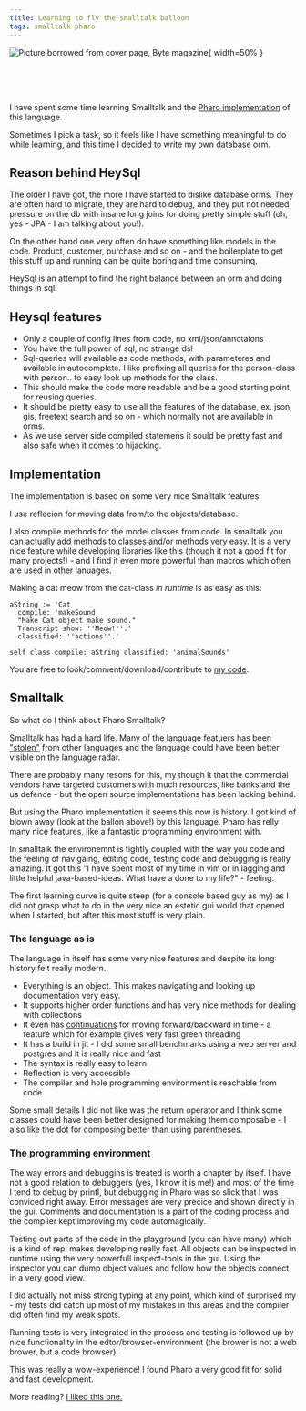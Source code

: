 ```yaml
---
title: Learning to fly the smalltalk balloon 
tags: smalltalk pharo
---
```



![Picture borrowed from cover page, Byte magazine](/images/balloon.png){ width=50% }

<br/>
<br/>
<br/>

I have spent some time learning Smalltalk and the [Pharo implementation](https://pharo.org) of this language.

Sometimes I pick a task, so it feels like I have something meaningful to do while learning, and this time I decided to write my own database orm.

## Reason behind HeySql

The older I have got, the more I have started to dislike database orms. They are often hard to migrate, they are hard to debug, and they put not needed pressure on the db with insane long joins for doing pretty simple stuff (oh, yes - JPA - I am talking about you!).

On the other hand one very often do have something like models in the code. Product, customer, purchase and so on - and the boilerplate to get this stuff up and running can be quite boring and time consuming.

HeySql is an attempt to find the right balance between an orm and doing things in sql.

## Heysql features

- Only a couple of config lines from code, no xml/json/annotaions
- You have the full power of sql, no strange dsl
- Sql-queries will available as code methods, with parameteres and available in autocomplete. I like prefixing all queries for the person-class with person.. to easy look up methods for the class.
- This should make the code more readable and be a good starting point for reusing queries.
- It should be pretty easy to use all the features of the database, ex. json, gis, freetext search and so on - which normally not are available in orms.
- As we use server side compiled statemens it sould be pretty fast and also safe when it comes to hijacking.

## Implementation

The implementation is based on some very nice Smalltalk features.

I use reflecion for moving data from/to the objects/database.

I also compile methods for the model classes from code. In smalltalk you can actually add methods to classes and/or methods very easy. It is a very nice feature while developing libraries like this (though it not a good fit for many projects!) - and I find it even more powerful than macros which often are used in other lanuages.

Making a cat meow from the cat-class *in runtime* is as easy as this:

```smalltalk
aString := 'Cat 
  compile: 'makeSound
  "Make Cat object make sound."
  Transcript show: ''Meow!''.'
  classified: ''actions''.'

self class compile: aString classified: 'animalSounds'
```

You are free to look/comment/download/contribute to [my code](https://github.com/pegesund/heysql).

## Smalltalk

So what do I think about Pharo Smalltalk?

Smalltalk has had a hard life. Many of the language featuers has been ["stolen"](https://en.wikipedia.org/wiki/Smalltalk) from other languages and the language could have been better visible on the language radar.

There are probably many resons for this, my though it that the commercial vendors have targeted customers with much resources, like banks and the us defence - but the open source implementations has been lacking behind.

But using the Pharo implementation it seems this now is history. I got kind of blown away (look at the ballon above!) by this language. Pharo has relly many nice features, like a fantastic programming environment with.

In smalltalk the environemnt is tightly coupled with the way you code and the feeling of navigaing, editing code, testing code and debugging is really amazing. It got this "I have spent most of my time in vim or in lagging and little helpful java-based-ideas. What have a done to my life?" - feeling.

The first learning curve is quite steep (for a console based guy as my) as I did not grasp what to do in the very nice an estetic gui world that opened when I started, but after this most stuff is very plain.

### The language as is

The language in itself has some very nice features and despite its long history felt really modern.

- Everything is an object. This makes navigating and looking up documentation very easy.
- It supports higher order functions and has very nice methods for dealing with collections
- It even has [continuations](https://en.wikipedia.org/wiki/Continuation) for moving forward/backward in time - a feature which for example gives very fast green threading
- It has a build in jit - I did some small benchmarks using a web server and postgres and it is really nice and fast
- The syntax is really easy to learn
- Reflection is very accessible
- The compiler and hole programming environment is reachable from code

Some small details I did not like was the return operator and I think some classes could have been better designed for making them composable - I also like the dot for composing better than using parentheses. 


### The programming environment

The way errors and debuggins is treated is worth a chapter by itself. I have not a good relation to debuggers (yes, I know it is me!) and most of the time I tend to debug by printl, but debugging in Pharo was so slick that I was conviced right away. Error messages are very precice and shown directly in the gui. Comments and documentation is a part of the coding process and the compiler kept improving my code automagically.

Testing out parts of the code in the playground (you can have many) which is a kind of repl makes developing really fast. All objects can be inspected in runtime using the very powerfull inspect-tools in the gui. Using the inspector you can dump object values and follow how the objects connect in a very good view.

I did actually not miss strong typing at any point, which kind of surprised my - my tests did catch up most of my mistakes in this areas and the compiler did often find my weak spots.

Running tests is very integrated in the process and testing is followed up by nice functionality in the edtor/browser-environment (the brower is not a web brower, but a code browser). 

This was really a wow-experience! I found Pharo a very good fit for solid and fast development.

More reading? [I liked this one.](https://hackernoon.com/back-to-the-future-with-smalltalk-57c68fab583a)
